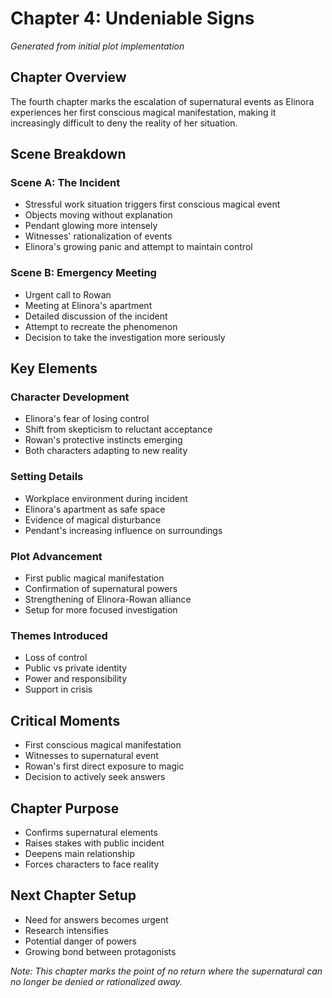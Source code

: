 # Chapter 4: Undeniable Signs
*Generated from initial plot implementation*

## Chapter Overview
The fourth chapter marks the escalation of supernatural events as Elinora experiences her first conscious magical manifestation, making it increasingly difficult to deny the reality of her situation.

## Scene Breakdown

### Scene A: The Incident
- Stressful work situation triggers first conscious magical event
- Objects moving without explanation
- Pendant glowing more intensely
- Witnesses' rationalization of events
- Elinora's growing panic and attempt to maintain control

### Scene B: Emergency Meeting
- Urgent call to Rowan
- Meeting at Elinora's apartment
- Detailed discussion of the incident
- Attempt to recreate the phenomenon
- Decision to take the investigation more seriously

## Key Elements

### Character Development
- Elinora's fear of losing control
- Shift from skepticism to reluctant acceptance
- Rowan's protective instincts emerging
- Both characters adapting to new reality

### Setting Details
- Workplace environment during incident
- Elinora's apartment as safe space
- Evidence of magical disturbance
- Pendant's increasing influence on surroundings

### Plot Advancement
- First public magical manifestation
- Confirmation of supernatural powers
- Strengthening of Elinora-Rowan alliance
- Setup for more focused investigation

### Themes Introduced
- Loss of control
- Public vs private identity
- Power and responsibility
- Support in crisis

## Critical Moments
- First conscious magical manifestation
- Witnesses to supernatural event
- Rowan's first direct exposure to magic
- Decision to actively seek answers

## Chapter Purpose
- Confirms supernatural elements
- Raises stakes with public incident
- Deepens main relationship
- Forces characters to face reality

## Next Chapter Setup
- Need for answers becomes urgent
- Research intensifies
- Potential danger of powers
- Growing bond between protagonists

*Note: This chapter marks the point of no return where the supernatural can no longer be denied or rationalized away.*
